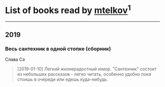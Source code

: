 # List of books read by [mtelkov](vk.com/mtelkov)<sup>1</sup>
---

## 2019

### Весь сантехник в одной стопке (сборник)
Слава Сэ
> [2019-01-10] Легкий жизнерадостный юмор. "Сантехник" состоит из небольших рассказов - легко читать, особенно удобно пока стоишь в очереди или едешь куда-нибудь.



